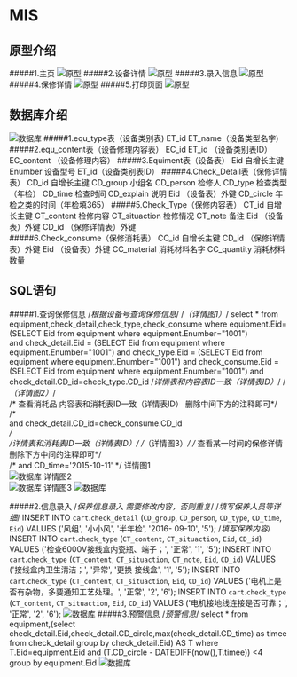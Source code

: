 # MIS
原型介绍
------- 
#####1.主页
![原型](https://github.com/DeathKL/MIS/blob/master/%E4%BD%9C%E4%B8%9A3%EF%BC%88%E8%AE%BE%E5%A4%87%E4%BF%9D%E4%BF%AE%EF%BC%89/%E5%8E%9F%E5%9E%8B%E9%A2%84%E8%A7%88%E4%B8%BB%E9%A1%B5.png)
#####2.设备详情
![原型](https://github.com/DeathKL/MIS/blob/master/%E4%BD%9C%E4%B8%9A3%EF%BC%88%E8%AE%BE%E5%A4%87%E4%BF%9D%E4%BF%AE%EF%BC%89/%E5%8E%9F%E5%9E%8B%E9%A2%84%E8%A7%88%E8%AE%BE%E5%A4%87%E8%AF%A6%E6%83%85.png)
#####3.录入信息
![原型](https://github.com/DeathKL/MIS/blob/master/%E4%BD%9C%E4%B8%9A3%EF%BC%88%E8%AE%BE%E5%A4%87%E4%BF%9D%E4%BF%AE%EF%BC%89/%E5%8E%9F%E5%9E%8B%E9%A2%84%E8%A7%88%E8%AE%BE%E5%A4%87%E5%BD%95%E5%85%A5.png)
#####4.保修详情
![原型](https://github.com/DeathKL/MIS/blob/master/%E4%BD%9C%E4%B8%9A3%EF%BC%88%E8%AE%BE%E5%A4%87%E4%BF%9D%E4%BF%AE%EF%BC%89/%E5%8E%9F%E5%9E%8B%E9%A2%84%E8%A7%88%E8%AE%BE%E5%A4%87%E4%BF%9D%E5%85%BB%E8%AF%A6%E6%83%85.png)
#####5.打印页面
![原型](https://github.com/DeathKL/MIS/blob/master/%E4%BD%9C%E4%B8%9A3%EF%BC%88%E8%AE%BE%E5%A4%87%E4%BF%9D%E4%BF%AE%EF%BC%89/%E5%8E%9F%E5%9E%8B%E9%A2%84%E8%A7%88%E6%89%93%E5%8D%B0.png)

数据库介绍
------- 
![数据库](https://github.com/DeathKL/MIS/blob/master/%E4%BD%9C%E4%B8%9A3%EF%BC%88%E8%AE%BE%E5%A4%87%E4%BF%9D%E4%BF%AE%EF%BC%89/ER%E5%9B%BE.png)
#####1.equ_type表（设备类别表)
    ET_id
    ET_name（设备类型名字)
#####2.equ_content表（设备修理内容表）
    EC_id
    ET_id  （设备类别表ID）
    EC_content （设备修理内容）
#####3.Equiment表（设备表）
    Eid  自增长主键
    Enumber 设备型号
    ET_id（设备类别表ID）
#####4.Check_Detail表（保修详情表）
    CD_id  自增长主键
    CD_group 小组名
    CD_person 检修人
    CD_type  检查类型（年检）
    CD_time  检查时间
    CD_explain 说明
    Eid			（设备表）外键
    CD_circle		年检之类的时间（年检填365）
#####5.Check_Type（保修内容表）
    CT_id   		自增长主键
    CT_content	检修内容
    CT_situaction  检修情况
    CT_note  备注
    Eid		（设备表）外键
    CD_id		 （保修详情表）外键	
#####6.Check_consume（保修消耗表）
    CC_id  		自增长主键
    CD_id			（保修详情表）外键
    Eid			（设备表）外键
    CC_material	 消耗材料名字
    CC_quantity	 消耗材料数量

SQL语句
------- 
#####1.查询保修信息
    /*根据设备号查询保修信息*/
    /*（详情图1）*/
    select * from equipment,check_detail,check_type,check_consume
    where 
	    equipment.Eid=(SELECT Eid from equipment where equipment.Enumber="1001")    	
    and
	    check_detail.Eid = (SELECT Eid from equipment where equipment.Enumber="1001")
    and
	    check_type.Eid = (SELECT Eid from equipment where equipment.Enumber="1001")
    and
	    check_consume.Eid = (SELECT Eid from equipment where equipment.Enumber="1001") 
    and
	    check_detail.CD_id=check_type.CD_id  /*详情表和内容表ID一致（详情表ID）*/
    /*（详情图2）*/     
    /* 查看消耗品 内容表和消耗表ID一致（详情表ID） 删除中间下方的注释即可*/          
    /*  
    and
	    check_detail.CD_id=check_consume.CD_id  
    */  
    /*详情表和消耗表ID一致（详情表ID）*/ 
    /*（详情图3）*/ 
    /* 查看某一时间的保修详情  删除下方中间的注释即可*/           
    /*
    and
	    CD_time='2015-10-11' 
    */
详情图1    
![数据库](https://github.com/DeathKL/MIS/blob/master/%E4%BD%9C%E4%B8%9A3%EF%BC%88%E8%AE%BE%E5%A4%87%E4%BF%9D%E4%BF%AE%EF%BC%89/%E6%9F%A5%E8%AF%A2%E4%BF%9D%E5%85%BB%E8%AF%A6%E6%83%851.png "详情图1")
详情图2  
![数据库](https://github.com/DeathKL/MIS/blob/master/%E4%BD%9C%E4%B8%9A3%EF%BC%88%E8%AE%BE%E5%A4%87%E4%BF%9D%E4%BF%AE%EF%BC%89/%E6%9F%A5%E8%AF%A2%E4%BF%9D%E5%85%BB%E8%AF%A6%E6%83%852.png "详情图2")
详情图3
![数据库](https://github.com/DeathKL/MIS/blob/master/%E4%BD%9C%E4%B8%9A3%EF%BC%88%E8%AE%BE%E5%A4%87%E4%BF%9D%E4%BF%AE%EF%BC%89/%E6%9F%A5%E8%AF%A2%E4%BF%9D%E5%85%BB%E8%AF%A6%E6%83%853.png "详情图3")

#####2.信息录入
    /*保养信息录入 需要修改内容，否则重复*/
    /*填写保养人员等详细*/
    INSERT INTO `cart`.`check_detail` (`CD_group`, `CD_person`, `CD_type`, `CD_time`, `Eid`) VALUES ('风组', '小小风', '半年检', '2016-       09-10', '5');
    /*填写保养内容*/
    INSERT INTO `cart`.`check_type` (`CT_content`, `CT_situaction`, `Eid`, `CD_id`) VALUES ('检查6000V接线盒内瓷瓶、端子；', '正常', '1',     '5');
    INSERT INTO `cart`.`check_type` (`CT_content`, `CT_situaction`, `CT_note`, `Eid`, `CD_id`) VALUES ('接线盒内卫生清洁；', '异常', '更换    接线盒', '1', '5');
    INSERT INTO `cart`.`check_type` (`CT_content`, `CT_situaction`, `Eid`, `CD_id`) VALUES ('电机上是否有杂物，多要通知工艺处理。', '正常',     '2', '6');
    INSERT INTO `cart`.`check_type` (`CT_content`, `CT_situaction`, `Eid`, `CD_id`) VALUES ('电机接地线连接是否可靠；', '正常', '2', '6');
![数据库](https://github.com/DeathKL/MIS/blob/master/%E4%BD%9C%E4%B8%9A3%EF%BC%88%E8%AE%BE%E5%A4%87%E4%BF%9D%E4%BF%AE%EF%BC%89/%E8%AE%BE%E5%A4%87%E5%BD%95%E5%85%A5.png)
#####3.预警信息
    /*预警信息*/
    select *
    from equipment,(select check_detail.Eid,check_detail.CD_circle,max(check_detail.CD_time) as timee from check_detail group by             check_detail.Eid) AS T
    where T.Eid=equipment.Eid 
    and 
	    (T.CD_circle - DATEDIFF(now(),T.timee)) <4    
    group by equipment.Eid
![数据库](https://github.com/DeathKL/MIS/blob/master/%E4%BD%9C%E4%B8%9A3%EF%BC%88%E8%AE%BE%E5%A4%87%E4%BF%9D%E4%BF%AE%EF%BC%89/%E9%A2%84%E8%AD%A6%E4%BF%A1%E6%81%AF.png)           	   

